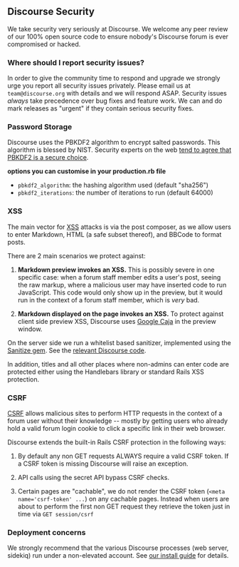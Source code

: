 ## Discourse Security

We take security very seriously at Discourse. We welcome any peer review of our 100% open source code to ensure nobody's Discourse forum is ever compromised or hacked.

### Where should I report security issues?

In order to give the community time to respond and upgrade we strongly urge you report all security issues privately. Please email us at `team@discourse.org` with details and we will respond ASAP. Security issues *always* take precedence over bug fixes and feature work. We can and do mark releases as "urgent" if they contain serious security fixes.

### Password Storage

Discourse uses the PBKDF2 algorithm to encrypt salted passwords. This algorithm is blessed by NIST. Security experts on the web [tend to agree that PBKDF2 is a secure choice](http://security.stackexchange.com/questions/4781/do-any-security-experts-recommend-bcrypt-for-password-storage).

**options you can customise in your production.rb file**

- `pbkdf2_algorithm`: the hashing algorithm used (default "sha256")
- `pbkdf2_iterations`: the number of iterations to run (default 64000)

### XSS

The main vector for [XSS](https://en.wikipedia.org/wiki/Cross-site_scripting) attacks is via the post composer, as we allow users to enter Markdown, HTML (a safe subset thereof), and BBCode to format posts.

There are 2 main scenarios we protect against:

1. **Markdown preview invokes an XSS.** This is possibly severe in one specific case: when a forum staff member edits a user's post, seeing the raw markup, where a malicious user may have inserted code to run JavaScript. This code would only show up in the preview, but it would run in the context of a forum staff member, which is *very* bad.

2. **Markdown displayed on the page invokes an XSS.** To protect against client side preview XSS, Discourse uses [Google Caja](https://developers.google.com/caja/) in the preview window.

On the server side we run a whitelist based sanitizer, implemented using the [Sanitize gem](https://github.com/rgrove/sanitize). See the [relevant Discourse code](https://github.com/discourse/discourse/blob/master/lib/pretty_text.rb).

In addition, titles and all other places where non-admins can enter code are protected either using the Handlebars library or standard Rails XSS protection.

### CSRF

[CSRF](http://en.wikipedia.org/wiki/Cross-site_request_forgery) allows malicious sites to perform HTTP requests in the context of a forum user without their knowledge -- mostly by getting users who already hold a valid forum login cookie to click a specific link in their web browser.

Discourse extends the built-in Rails CSRF protection in the following ways:

1. By default any non GET requests ALWAYS require a valid CSRF token. If a CSRF token is missing Discourse will raise an exception.

2. API calls using the secret API bypass CSRF checks.

3. Certain pages are "cachable", we do not render the CSRF token (`<meta name='csrf-token' ...`) on any cachable pages. Instead when users are about to perform the first non GET request they retrieve the token just in time via `GET session/csrf`

### Deployment concerns

We strongly recommend that the various Discourse processes (web server, sidekiq) run under a non-elevated account. See [our install guide](https://github.com/discourse/discourse/blob/master/docs/INSTALL-ubuntu.md) for details.
